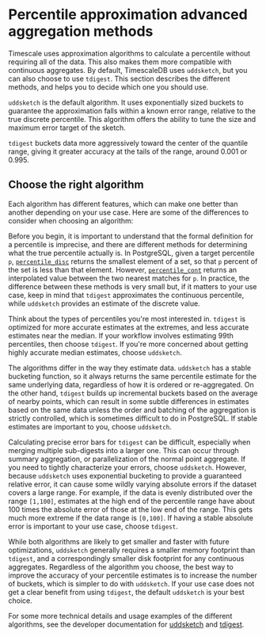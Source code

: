 # Percentile approximation advanced aggregation methods
Timescale uses approximation algorithms to calculate a percentile without
requiring all of the data. This also makes them more compatible with continuous
aggregates. By default, TimescaleDB uses `uddsketch`, but you can also choose to
use `tdigest`. This section describes the different methods, and helps you to
decide which one you should use.

`uddsketch` is the default algorithm. It uses exponentially sized buckets to
guarantee the approximation falls within a known error range, relative to the
true discrete percentile. This algorithm offers the ability to tune the size and
maximum error target of the sketch.

`tdigest` buckets data more aggressively toward the center of the quantile
range, giving it greater accuracy at the tails of the range, around 0.001 or
0.995.

## Choose the right algorithm
Each algorithm has different features, which can make one better than another
depending on your use case. Here are some of the differences to consider when
choosing an algorithm:

Before you begin, it is important to understand that the formal definition for
a percentile is imprecise, and there are different methods for determining what
the true percentile actually is. In PostgreSQL, given a target percentile `p`,
[`percentile_disc`][pg-percentile] returns the smallest element of a set, so
that `p` percent of the set is less than that element. However,
[`percentile_cont`][pg-percentile] returns an interpolated value between the two
nearest matches for `p`. In practice, the difference between these methods is
very small but, if it matters to your use case, keep in mind that `tdigest`
approximates the continuous percentile, while `uddsketch` provides an estimate
of the discrete value.

Think about the types of percentiles you're most interested in. `tdigest` is
optimized for more accurate estimates at the extremes, and less accurate
estimates near the median. If your workflow involves estimating 99th
percentiles, then choose `tdigest`. If you're more concerned about getting
highly accurate median estimates, choose `uddsketch`.

The algorithms differ in the way they estimate data. `uddsketch` has a stable
bucketing function, so it always returns the same percentile estimate for
the same underlying data, regardless of how it is ordered or re-aggregated. On
the other hand,  `tdigest` builds up incremental buckets based on the average of
nearby points, which can result in some subtle differences in estimates based on
the same data unless the order and batching of the aggregation is strictly
controlled, which is sometimes difficult to do in PostgreSQL. If stable
estimates are important to you, choose `uddsketch`.

Calculating precise error bars for `tdigest` can be difficult, especially when
merging multiple sub-digests into a larger one. This can occur through summary
aggregation, or parallelization of the normal point aggregate. If you need to
tightly characterize your errors, choose `uddsketch`. However, because
`uddsketch` uses exponential bucketing to provide a guaranteed relative error,
it can cause some wildly varying absolute errors if the dataset covers a large
range. For example, if the data is evenly distributed over the range `[1,100]`,
estimates at the high end of the percentile range have about 100 times the
absolute error of those at the low end of the range. This gets much more extreme
if the data range is `[0,100]`. If having a stable absolute error is important to
your use case, choose `tdigest`.

While both algorithms are likely to get smaller and faster with future
optimizations, `uddsketch` generally requires a smaller memory footprint than
`tdigest`, and a correspondingly smaller disk footprint for any continuous
aggregates. Regardless of the algorithm you choose, the best way to improve the
accuracy of your percentile estimates is to increase the number of buckets,
which is simpler to do with `uddsketch`. If your use case does not get a clear
benefit from using `tdigest`, the default `uddsketch` is your best choice.

For some more technical details and usage examples of the different algorithms,
see the developer documentation for [uddsketch][gh-uddsketch] and
[tdigest][gh-tdigest].

[pg-percentile]: https://www.postgresql.org/docs/current/functions-aggregate.html#FUNCTIONS-ORDEREDSET-TABLE
[gh-uddsketch]: https://github.com/timescale/timescaledb-toolkit/blob/main/docs/uddsketch.md
[gh-tdigest]: https://github.com/timescale/timescaledb-toolkit/blob/main/docs/tdigest.md
